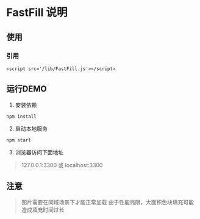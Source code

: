 # FastFill 说明

## 使用

### 引用
```
<script src='/lib/FastFill.js'></script>
```

## 运行DEMO

1. 安装依赖
```
npm install
```

2. 启动本地服务
```
npm start
```

3. 浏览器访问下面地址

> 127.0.0.1:3300 或 localhost:3300

## 注意

> 图片需要在同域场景下才能正常加载
> 由于性能局限，大面积色块填充可能造成填充时间过长
